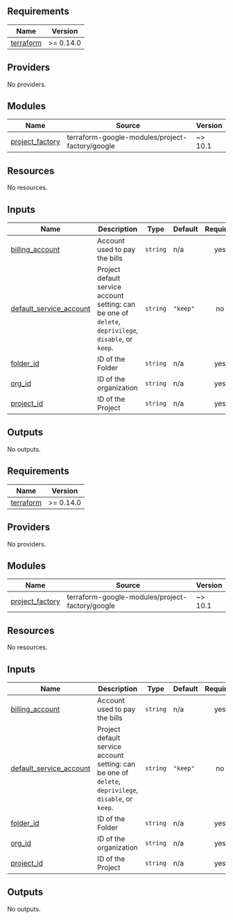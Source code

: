 <!-- BEGIN_TF_DOCS -->
## Requirements

| Name | Version |
|------|---------|
| <a name="requirement_terraform"></a> [terraform](#requirement\_terraform) | >= 0.14.0 |

## Providers

No providers.

## Modules

| Name | Source | Version |
|------|--------|---------|
| <a name="module_project_factory"></a> [project\_factory](#module\_project\_factory) | terraform-google-modules/project-factory/google | ~> 10.1 |

## Resources

No resources.

## Inputs

| Name | Description | Type | Default | Required |
|------|-------------|------|---------|:--------:|
| <a name="input_billing_account"></a> [billing\_account](#input\_billing\_account) | Account used to pay the bills | `string` | n/a | yes |
| <a name="input_default_service_account"></a> [default\_service\_account](#input\_default\_service\_account) | Project default service account setting: can be one of `delete`, `deprivilege`, `disable`, or `keep`. | `string` | `"keep"` | no |
| <a name="input_folder_id"></a> [folder\_id](#input\_folder\_id) | ID of the Folder | `string` | n/a | yes |
| <a name="input_org_id"></a> [org\_id](#input\_org\_id) | ID of the organization | `string` | n/a | yes |
| <a name="input_project_id"></a> [project\_id](#input\_project\_id) | ID of the Project | `string` | n/a | yes |

## Outputs

No outputs.
<!-- END_TF_DOCS -->
<!-- BEGINNING OF PRE-COMMIT-TERRAFORM DOCS HOOK -->
## Requirements

| Name | Version |
|------|---------|
| <a name="requirement_terraform"></a> [terraform](#requirement\_terraform) | >= 0.14.0 |

## Providers

No providers.

## Modules

| Name | Source | Version |
|------|--------|---------|
| <a name="module_project_factory"></a> [project\_factory](#module\_project\_factory) | terraform-google-modules/project-factory/google | ~> 10.1 |

## Resources

No resources.

## Inputs

| Name | Description | Type | Default | Required |
|------|-------------|------|---------|:--------:|
| <a name="input_billing_account"></a> [billing\_account](#input\_billing\_account) | Account used to pay the bills | `string` | n/a | yes |
| <a name="input_default_service_account"></a> [default\_service\_account](#input\_default\_service\_account) | Project default service account setting: can be one of `delete`, `deprivilege`, `disable`, or `keep`. | `string` | `"keep"` | no |
| <a name="input_folder_id"></a> [folder\_id](#input\_folder\_id) | ID of the Folder | `string` | n/a | yes |
| <a name="input_org_id"></a> [org\_id](#input\_org\_id) | ID of the organization | `string` | n/a | yes |
| <a name="input_project_id"></a> [project\_id](#input\_project\_id) | ID of the Project | `string` | n/a | yes |

## Outputs

No outputs.
<!-- END OF PRE-COMMIT-TERRAFORM DOCS HOOK -->